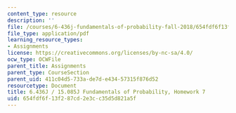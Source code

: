 ```yaml
---
content_type: resource
description: ''
file: /courses/6-436j-fundamentals-of-probability-fall-2018/654fdf6f13f287cd2e3cc35d5d821a5f_MIT6_436JF18_hw7.pdf
file_type: application/pdf
learning_resource_types:
- Assignments
license: https://creativecommons.org/licenses/by-nc-sa/4.0/
ocw_type: OCWFile
parent_title: Assignments
parent_type: CourseSection
parent_uid: 411c04d5-733a-de7d-e434-57315f876d52
resourcetype: Document
title: 6.436J / 15.085J Fundamentals of Probability, Homework 7
uid: 654fdf6f-13f2-87cd-2e3c-c35d5d821a5f
---
```

